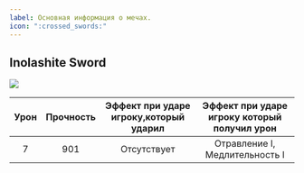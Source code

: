 ```yaml
---
label: Основная информация о мечах.
icon: ":crossed_swords:"
---
```

## Inolashite Sword

![](https://i.imgur.com/vem2GPK.png)

Урон|Прочность|Эффект при ударе игроку,который ударил|Эффект при ударе игроку который получил урон|
:---:|:---:|:---:|:---:
7|901|Отсутствует| Отравление I,<br>Медлительность I
